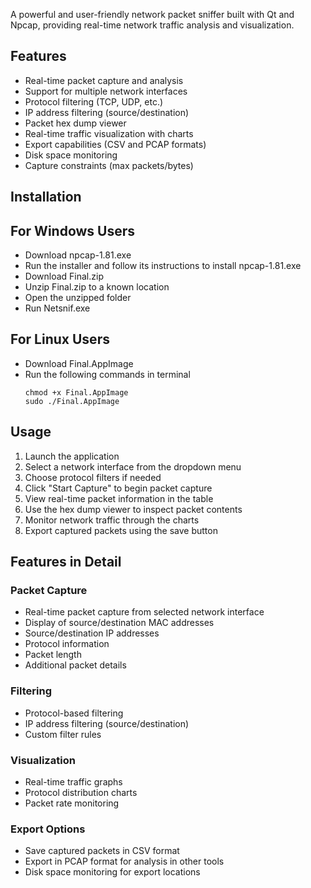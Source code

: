 A powerful and user-friendly network packet sniffer built with Qt and Npcap, providing real-time network traffic analysis and visualization.

## Features

- Real-time packet capture and analysis
- Support for multiple network interfaces
- Protocol filtering (TCP, UDP, etc.)
- IP address filtering (source/destination)
- Packet hex dump viewer
- Real-time traffic visualization with charts
- Export capabilities (CSV and PCAP formats)
- Disk space monitoring
- Capture constraints (max packets/bytes)

## Installation
## For Windows Users
- Download npcap-1.81.exe
- Run the installer and follow its instructions to install npcap-1.81.exe
- Download Final.zip
- Unzip Final.zip to a known location
- Open the unzipped folder
- Run Netsnif.exe
## For Linux Users
- Download Final.AppImage
- Run the following commands in terminal
  ```
  chmod +x Final.AppImage
  sudo ./Final.AppImage
  ```
## Usage

1. Launch the application
2. Select a network interface from the dropdown menu
3. Choose protocol filters if needed
4. Click "Start Capture" to begin packet capture
5. View real-time packet information in the table
6. Use the hex dump viewer to inspect packet contents
7. Monitor network traffic through the charts
8. Export captured packets using the save button

## Features in Detail

### Packet Capture
- Real-time packet capture from selected network interface
- Display of source/destination MAC addresses
- Source/destination IP addresses
- Protocol information
- Packet length
- Additional packet details

### Filtering
- Protocol-based filtering
- IP address filtering (source/destination)
- Custom filter rules

### Visualization
- Real-time traffic graphs
- Protocol distribution charts
- Packet rate monitoring

### Export Options
- Save captured packets in CSV format
- Export in PCAP format for analysis in other tools
- Disk space monitoring for export locations
